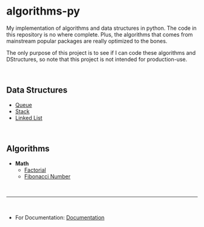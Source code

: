 # algorithms-py

My implementation of algorithms and data structures in python. The code in this repository is no where complete. Plus, the algorithms that comes from mainstream popular packages are really optimized to the bones.

The only purpose of this project is to see if I can code these algorithms and DStructures, so note that this project is not intended for production-use.

<br>

## Data Structures

- [Queue](./data-structures/queue/)  
- [Stack](./data-structures/stack/)
- [Linked List](./data-structures/linked-list/)

<br>

## Algorithms

- **Math**
  - [Factorial](./algorithms/math/factorial/)
  - [Fibonacci Number](./algorithms/math/fibonacci/)


<br>

---

<br>

- For Documentation: [Documentation](./docs/index.md)
